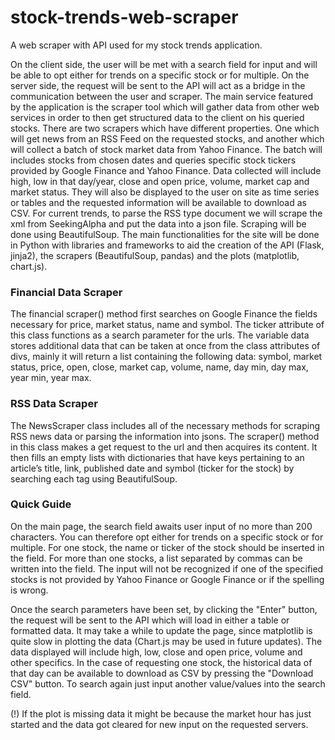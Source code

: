 # stock-trends-web-scraper
A web scraper with API used for my stock trends application.

On the client side, the user will be met with a search field for input and will be able to opt either for trends on a specific stock or for multiple. On the server side, the request will be sent to the API will act as a bridge in the communication between the user and scraper. The main service featured by the application is the scraper tool which will gather data from other web services in order to then get structured data to the client on his queried stocks. There are two scrapers which have different properties. One which will get news from an RSS Feed on the requested stocks, and another which will collect a batch of stock market data from Yahoo Finance. The batch will includes stocks from chosen dates and queries specific stock tickers provided by Google Finance and Yahoo Finance. Data collected will include high, low in that day/year, close and open price, volume, market cap and market status. They will also be displayed to the user on site as time series or tables and the requested information will be available to download as CSV. For current trends, to parse the RSS type document we will scrape the xml from SeekingAlpha and
put the data into a json file. Scraping will be done using BeautifulSoup. The main functionalities for the site will be done in Python with libraries and frameworks to aid the creation of the API (Flask, jinja2), the scrapers (BeautifulSoup, pandas) and the plots (matplotlib, chart.js).

### Financial Data Scraper

The financial scraper() method first searches on Google Finance the fields necessary for price, market status, name and symbol. The ticker attribute of this class functions as a search parameter for the urls. The variable data stores additional data that can be taken at once from the class attributes of divs, mainly it will
return a list containing the following data: symbol, market status, price, open, close, market cap, volume, name, day min, day max, year min, year max.

### RSS Data Scraper

The NewsScraper class includes all of the necessary methods for scraping RSS news data or parsing the information into jsons. The scraper() method in this class makes a get request to the url and then acquires its content. It then fills an empty lists with dictionaries that have keys pertaining to an article’s title, link, published date and symbol (ticker for the stock) by searching each tag using BeautifulSoup.

### Quick Guide

On the main page, the search field awaits user input of no more than 200 characters. You can therefore opt either for trends on a specific stock or for multiple. For one stock, the name or ticker of the stock should be inserted in the field. For more than one stocks, a list separated by commas can be written into the field. The input will not be recognized if one of the specified stocks is not provided by Yahoo Finance or Google Finance or if the spelling is wrong. 

Once the search parameters have been set, by clicking the "Enter" button, the request will be sent to the API which will load in either a table or formatted data. It may take a while to update the page, since matplotlib is quite slow in plotting the data (Chart.js may be used in future updates). The data displayed will include high, low, close and open price, volume and other specifics. In the case of requesting one stock, the historical data of that day can be available to download as CSV by pressing the "Download CSV" button. To search again just input another value/values into the search field.

(!) If the plot is missing data it might be because the market hour has just started and the data got cleared for new input on the requested servers.
